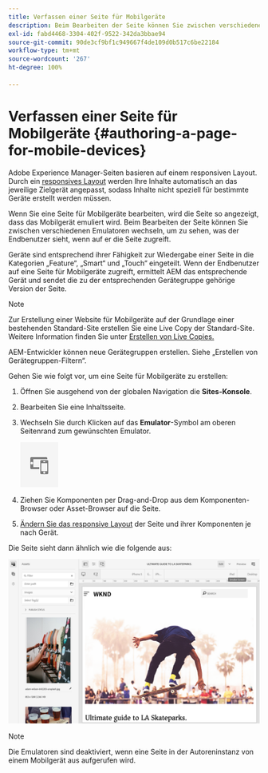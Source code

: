 ```yaml
---
title: Verfassen einer Seite für Mobilgeräte
description: Beim Bearbeiten der Seite können Sie zwischen verschiedenen Emulatoren wechseln, um festzustellen, welche Darstellung der Endbenutzer sieht.
exl-id: fabd4468-3304-402f-9522-342da3bbae94
source-git-commit: 90de3cf9bf1c949667f4de109d0b517c6be22184
workflow-type: tm+mt
source-wordcount: '267'
ht-degree: 100%

---
```


# Verfassen einer Seite für Mobilgeräte {#authoring-a-page-for-mobile-devices}

Adobe Experience Manager-Seiten basieren auf einem responsiven Layout. Durch ein [responsives Layout](/help/sites-cloud/authoring/features/responsive-layout.md) werden Ihre Inhalte automatisch an das jeweilige Zielgerät angepasst, sodass Inhalte nicht speziell für bestimmte Geräte erstellt werden müssen.

Wenn Sie eine Seite für Mobilgeräte bearbeiten, wird die Seite so angezeigt, dass das Mobilgerät emuliert wird. Beim Bearbeiten der Seite können Sie zwischen verschiedenen Emulatoren wechseln, um zu sehen, was der Endbenutzer sieht, wenn auf er die Seite zugreift.

Geräte sind entsprechend ihrer Fähigkeit zur Wiedergabe einer Seite in die Kategorien „Feature“, „Smart“ und „Touch“ eingeteilt. Wenn der Endbenutzer auf eine Seite für Mobilgeräte zugreift, ermittelt AEM das entsprechende Gerät und sendet die zu der entsprechenden Gerätegruppe gehörige Version der Seite.

>[!NOTE]
>
>Zur Erstellung einer Website für Mobilgeräte auf der Grundlage einer bestehenden Standard-Site erstellen Sie eine Live Copy der Standard-Site. Weitere Information finden Sie unter [Erstellen von Live Copies.](/help/sites-cloud/administering/msm/creating-live-copies.md)
>
>AEM-Entwickler können neue Gerätegruppen erstellen. Siehe „Erstellen von Gerätegruppen-Filtern“.

<!--
>AEM developers can create new device groups. (See [Creating Device Group Filters](/help/sites-developing/groupfilters.md).)
-->

Gehen Sie wie folgt vor, um eine Seite für Mobilgeräte zu erstellen:

1. Öffnen Sie ausgehend von der globalen Navigation die **Sites-Konsole**.
1. Bearbeiten Sie eine Inhaltsseite.
1. Wechseln Sie durch Klicken auf das **Emulator**-Symbol am oberen Seitenrand zum gewünschten Emulator.

   ![Emulator-Symbol](/help/sites-cloud/authoring/assets/emulator.png)

1. Ziehen Sie Komponenten per Drag-and-Drop aus dem Komponenten-Browser oder Asset-Browser auf die Seite.
1. [Ändern Sie das responsive Layout](/help/sites-cloud/authoring/features/responsive-layout.md) der Seite und ihrer Komponenten je nach Gerät.

Die Seite sieht dann ähnlich wie die folgende aus:

![Beispiel für Mobilgeräte](/help/sites-cloud/authoring/assets/mobile.png)

>[!NOTE]
>
>Die Emulatoren sind deaktiviert, wenn eine Seite in der Autoreninstanz von einem Mobilgerät aus aufgerufen wird.
